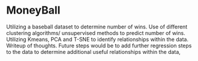 # MoneyBall
Utilizing a baseball dataset to determine number of wins. Use of different clustering algorithms/ unsupervised methods to predict number of wins. Utilizing Kmeans, PCA and T-SNE to identify relationships within the data. Writeup of thoughts. Future steps would be to add further regression steps to the data to determine additional useful relationships within the data,
